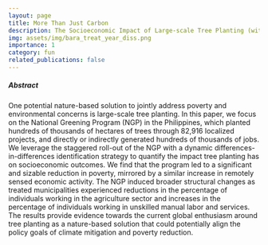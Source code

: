 ```yaml
---
layout: page
title: More Than Just Carbon
description: The Socioeconomic Impact of Large-scale Tree Planting (with Jeff Pagel)
img: assets/img/bara_treat_year_diss.png
importance: 1
category: fun
related_publications: false
---
```


##### Abstract

One potential nature-based solution to jointly address poverty and environmental concerns is large-scale tree planting. In this paper, we focus on the National Greening Program (NGP) in the Philippines, which planted hundreds of thousands of hectares of trees through 82,916 localized projects, and directly or indirectly generated hundreds of thousands of jobs. We leverage the staggered roll-out of the NGP with a dynamic differences-in-differences identification strategy to quantify the impact tree planting has on socioeconomic outcomes. We find that the program led to a significant and sizable reduction in poverty, mirrored by a similar increase in remotely sensed economic activity. The NGP induced broader structural changes as treated municipalities experienced reductions in the percentage of individuals working in the agriculture sector and increases in the percentage of individuals working in unskilled manual labor and services. The results provide evidence towards the current global enthusiasm around tree planting as a nature-based solution that could potentially align the policy goals of climate mitigation and poverty reduction.